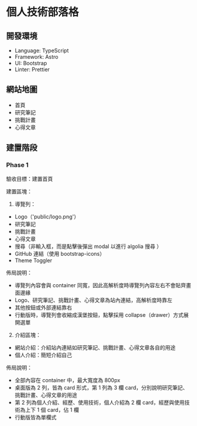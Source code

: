 # 個人技術部落格

## 開發環境

- Language: TypeScript
- Framework: Astro
- UI: Bootstrap
- Linter: Prettier

## 網站地圖

- 首頁
- 研究筆記
- 挑戰計畫
- 心得文章

## 建置階段

### Phase 1

驗收目標：建置首頁

建置區塊：

1. 導覽列：

- Logo（'public/logo.png'）
- 研究筆記
- 挑戰計畫
- 心得文章
- 搜尋（非輸入框，而是點擊後彈出 modal 以進行 algolia 搜尋 ）
- GitHub 連結（使用 bootstrap-icons）
- Theme Toggler

佈局說明：

- 導覽列內容會與 container 同寬，因此高解析度時導覽列內容左右不會貼齊畫面邊緣
- Logo、研究筆記、挑戰計畫、心得文章為站內連結，高解析度時靠左
- 其他按鈕或外部連結靠右
- 行動版時，導覽列會收縮成漢堡按鈕，點擊採用 collapse（drawer）方式展開選單

2. 介紹區塊：

- 網站介紹：介紹站內連結如研究筆記、挑戰計畫、心得文章各自的用途
- 個人介紹：簡短介紹自己

佈局說明：

- 全部內容在 container 中，最大寬度為 800px
- 桌面版為 2 列，皆為 card 形式，第 1 列為 3 欄 card，分別說明研究筆記、挑戰計畫、心得文章的用途
- 第 2 列為個人介紹、經歷、使用技術，個人介紹為 2 欄 card，經歷與使用技術為上下 1 個 card，佔 1 欄
- 行動版皆為單欄式
